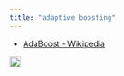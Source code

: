 ```yaml
---
title: "adaptive boosting"
---
```


- [AdaBoost - Wikipedia](https://en.wikipedia.org/wiki/AdaBoost)

<img src='https://scrapbox.io/api/pages/nishio-en/en/icon' alt='en.icon' height="19.5"/>